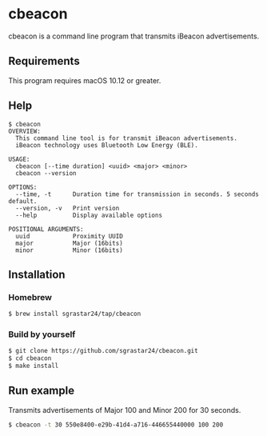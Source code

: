 # cbeacon
cbeacon is a command line program that transmits iBeacon advertisements.

## Requirements

This program requires macOS 10.12 or greater.

## Help

```text
$ cbeacon
OVERVIEW:
  This command line tool is for transmit iBeacon advertisements.
  iBeacon technology uses Bluetooth Low Energy (BLE).

USAGE:
  cbeacon [--time duration] <uuid> <major> <minor>
  cbeacon --version

OPTIONS:
  --time, -t      Duration time for transmission in seconds. 5 seconds default.
  --version, -v   Print version
  --help          Display available options

POSITIONAL ARGUMENTS:
  uuid            Proximity UUID
  major           Major (16bits)
  minor           Minor (16bits)
```

## Installation

### Homebrew

```bash
$ brew install sgrastar24/tap/cbeacon
```

### Build by yourself

```bash
$ git clone https://github.com/sgrastar24/cbeacon.git
$ cd cbeacon
$ make install
```

## Run example

Transmits advertisements of Major 100 and Minor 200 for 30 seconds.

```bash
$ cbeacon -t 30 550e8400-e29b-41d4-a716-446655440000 100 200
```

